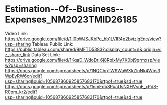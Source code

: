 # Estimation--Of--Business--Expenses_NM2023TMID26185
Video Link:
https://drive.google.com/file/d/1Il0bWJSJKbPe_hb1LVIR4p2bvizlgEnc/view?usp=sharing 
Tableau Public Link:
https://public.tableau.com/shared/9MFTD5383?:display_count=n&:origin=viz_share_link
Data Set Link:
https://drive.google.com/file/d/1KqaD_WdoDr_6j8RplxMy7K0bj9qrmxsp/view?usp=sharing
https://docs.google.com/spreadsheets/d/1NQChpTW9WaWXkZlnNk4Wbs3WpEyRW6or/edit?usp=sharing&ouid=105687860925857683170&rtpof=true&sd=true
https://docs.google.com/spreadsheets/d/1nmEdb8PuaUsNXHVvoE_xPdS-R0pm_kr2/edit?usp=sharing&ouid=105687860925857683170&rtpof=true&sd=true
